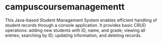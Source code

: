 # campuscoursemanagementt
This Java-based Student Management System enables efficient handling of student records through a console application. It provides basic CRUD operations: adding new students with ID, name, and grade; viewing all entries; searching by ID; updating information; and deleting records. 
